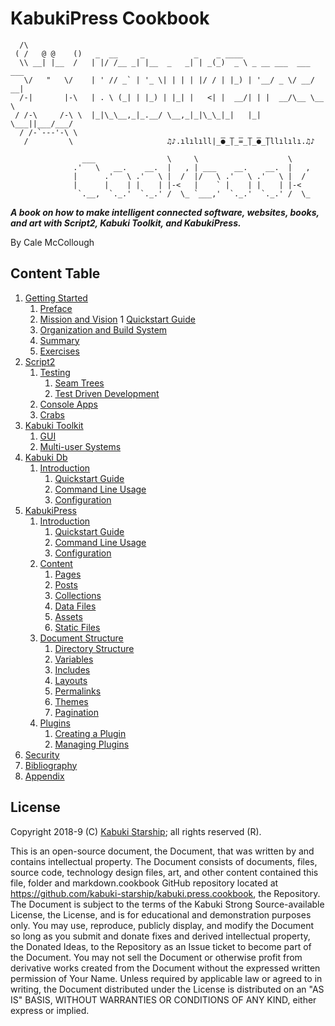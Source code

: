# KabukiPress Cookbook

```AsciiArt
  /\
 ( /   @ @    ()   _  __     _           _    _ ____
  \\ __| |__  /   | |/ /__ _| |__  _   _| | _(_)  _ \ _ __ ___  ___ ___
   \/   "   \/    | ' // _` | '_ \| | | | |/ / | |_) | '__/ _ \/ __/ __|
  /-|       |-\   | . \ (_| | |_) | |_| |   <| |  __/| | |  __/\__ \__ \
 / /-\     /-\ \  |_|\_\__,_|_.__/ \__,_|_|\_\_|_|   |_|  \___||___/___/
  / /-`---'-\ \  
   /         \                     ♫♪.ılılıll|̲̅̅●̲̅̅|̲̅̅=̲̅̅|̲̅̅●̲̅̅|llılılı.♫♪

                ___                \     \                    \
              .'   \   __.    __.  |   , | ___    __.    __.  |   ,
              |      .'   \ .'   \ |  /  |/   \ .'   \ .'   \ |  /
              |      |    | |    | |-<   |    ` |    | |    | |-<  
               `.__,  `._.'  `._.' /  \_ `___,'  `._.'  `._.' /  \_
```

***A book on how to make intelligent connected software, websites, books, and art with Script2, Kabuki Toolkit, and KabukiPress.***

By Cale McCollough

## Content Table

1. [Getting Started](./getting_started/readme.md)
   1. [Preface](./getting_started/preface.md)
   1. [Mission and Vision](./getting_started/mission_and_vision.md)
   1  [Quickstart Guide](./getting_started/quickstart_guide.md)
   1. [Organization and Build System](./getting_started/organization_and_build_system.md)
   1. [Summary](./getting_started/summary.md)
   1. [Exercises](./getting_started/exercises.md)
1. [Script2](./script2/readme.md)
   1. [Testing](./testing/readme.md)
      1. [Seam Trees](./testing/seam_trees.md)
      1. [Test Driven Development](./testing/tdd.md)
   1. [Console Apps](./strings/readme.md)
   1. [Crabs](./crabs/readme.md)
1. [Kabuki Toolkit](./kt/readme.md)
   1. [GUI](./kt/gui/readme.md)
   1. [Multi-user Systems](./kt/multi-user_systems/readme.md)
1. [Kabuki Db](./kabuki.db/readme.md)
   1. [Introduction](./kabuki.db/introduction/readme.md)
      1. [Quickstart Guide](./kabuki.db/introduction/quickstart_guide.md)
      1. [Command Line Usage](./kabuki.db/introduction/command_line_usage.md)
      1. [Configuration](./kabuki.db/introduction/configuration.md)
1. [KabukiPress](./kabuki.press/readme.md)
   1. [Introduction](./kabuki.press/introduction/readme.md)
      1. [Quickstart Guide](./kabuki.press/introduction/quickstart_guide.md)
      1. [Command Line Usage](./kabuki.press/introduction/command_line_usage.md)
      1. [Configuration](./kabuki.press/introduction/configuration.md)
   1. [Content](./kabuki.press/content/readme.md)
      1. [Pages](./kabuki.press/content/pages.md)
      1. [Posts](./kabuki.press/content/posts.md)
      1. [Collections](./kabuki.press/content/collections.md)
      1. [Data Files](./kabuki.press/content/data_files.md)
      1. [Assets](./kabuki.press/content/assets.md)
      1. [Static Files](./kabuki.press/content/static_files.md)
   1. [Document Structure](./kabuki.press/document_structure/readme.md)
      1. [Directory Structure](./kabuki.press/document_structure/directory_structure.md)
      1. [Variables](./kabuki.press/document_structure/variables.md)
      1. [Includes](./kabuki.press/document_structure/includes.md)
      1. [Layouts](./kabuki.press/document_structure/layouts.md)
      1. [Permalinks](./kabuki.press/document_structure/permalinks.md)
      1. [Themes](./kabuki.press/document_structure/themes.md)
      1. [Pagination](./kabuki.press/document_structure/pagination.md)
   1. [Plugins](./kabuki.press/plugins/readme.md)
      1. [Creating a Plugin](./kabuki.press/plugins/creating_a_plugin.md)
      1. [Managing Plugins](./kabuki.press/plugins/managing_plugins.md)
1. [Security](./security/readme.md)
1. [Bibliography](./bibliography/readme.md)
1. [Appendix](./appendix/readme.md)

## License

Copyright 2018-9 (C) [Kabuki Starship](https://kabukistarship.com); all rights reserved (R).

This is an open-source document, the Document, that was written by and contains intellectual property. The Document consists of documents, files, source code, technology design files, art, and other content contained this file, folder and markdown.cookbook GitHub repository located at <https://github.com/kabuki-starship/kabuki.press.cookbook>, the Repository. The Document is subject to the terms of the Kabuki Strong Source-available License, the License, and is for educational and demonstration purposes only. You may use, reproduce, publicly display, and modify the Document so long as you submit and donate fixes and derived intellectual property, the Donated Ideas, to the Repository as an Issue ticket to become part of the Document. You may not sell the Document or otherwise profit from derivative works created from the Document without the expressed written permission of Your Name. Unless required by applicable law or agreed to in writing, the Document distributed under the License is distributed on an "AS IS" BASIS, WITHOUT WARRANTIES OR CONDITIONS OF ANY KIND, either express or implied.
